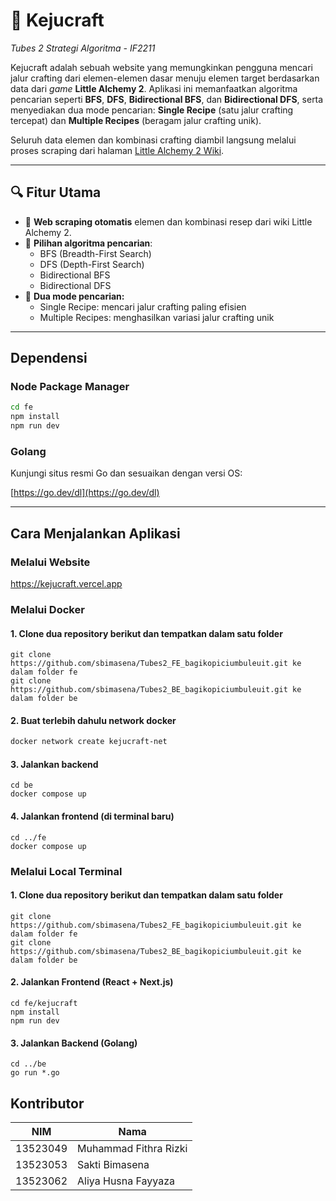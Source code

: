 # 🧀 Kejucraft

_Tubes 2 Strategi Algoritma - IF2211_

Kejucraft adalah sebuah website yang memungkinkan pengguna mencari jalur crafting dari elemen-elemen dasar menuju elemen target berdasarkan data dari _game_ **Little Alchemy 2**. Aplikasi ini memanfaatkan algoritma pencarian seperti **BFS**, **DFS**, **Bidirectional BFS**, dan **Bidirectional DFS**, serta menyediakan dua mode pencarian: **Single Recipe** (satu jalur crafting tercepat) dan **Multiple Recipes** (beragam jalur crafting unik).

Seluruh data elemen dan kombinasi crafting diambil langsung melalui proses scraping dari halaman [Little Alchemy 2 Wiki](https://little-alchemy.fandom.com/wiki/Elements_(Little_Alchemy_2)).

---

## 🔍 Fitur Utama

- 🔗 **Web scraping otomatis** elemen dan kombinasi resep dari wiki Little Alchemy 2.
- 🧠 **Pilihan algoritma pencarian**:
  - BFS (Breadth-First Search)
  - DFS (Depth-First Search)
  - Bidirectional BFS
  - Bidirectional DFS
- 🧪 **Dua mode pencarian:**
  - Single Recipe: mencari jalur crafting paling efisien
  - Multiple Recipes: menghasilkan variasi jalur crafting unik

---

## Dependensi
### Node Package Manager 
```bash
cd fe
npm install
npm run dev
```
### Golang
Kunjungi situs resmi Go dan sesuaikan dengan versi OS:

[https://go.dev/dl](https://go.dev/dl)

---

## Cara Menjalankan Aplikasi

### Melalui Website 
https://kejucraft.vercel.app

### Melalui Docker
#### 1. Clone dua repository berikut dan tempatkan dalam satu folder
```
git clone https://github.com/sbimasena/Tubes2_FE_bagikopiciumbuleuit.git ke dalam folder fe
git clone https://github.com/sbimasena/Tubes2_BE_bagikopiciumbuleuit.git ke dalam folder be
```
#### 2. Buat terlebih dahulu network docker
```bash
docker network create kejucraft-net
```
#### 3. Jalankan backend
```
cd be
docker compose up
```

#### 4. Jalankan frontend (di terminal baru)
```
cd ../fe
docker compose up
```

### Melalui Local Terminal

#### 1. Clone dua repository berikut dan tempatkan dalam satu folder
```
git clone https://github.com/sbimasena/Tubes2_FE_bagikopiciumbuleuit.git ke dalam folder fe
git clone https://github.com/sbimasena/Tubes2_BE_bagikopiciumbuleuit.git ke dalam folder be
```
#### 2. Jalankan Frontend (React + Next.js)
```
cd fe/kejucraft
npm install
npm run dev
```

#### 3. Jalankan Backend (Golang)
```
cd ../be
go run *.go
```

## Kontributor

| NIM      | Nama                  |
| -------- | --------------------- |
| 13523049 | Muhammad Fithra Rizki |
| 13523053 | Sakti Bimasena        |
| 13523062 | Aliya Husna Fayyaza   |



